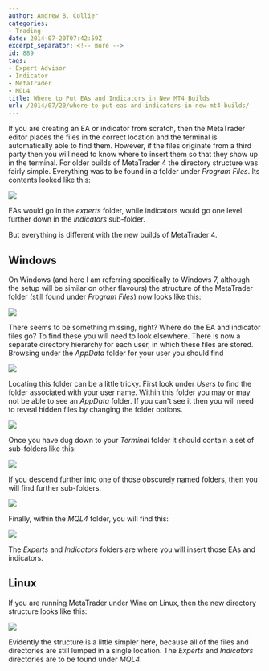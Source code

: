 ```yaml
---
author: Andrew B. Collier
categories:
- Trading
date: 2014-07-20T07:42:59Z
excerpt_separator: <!-- more -->
id: 889
tags:
- Expert Advisor
- Indicator
- MetaTrader
- MQL4
title: Where to Put EAs and Indicators in New MT4 Builds
url: /2014/07/20/where-to-put-eas-and-indicators-in-new-mt4-builds/
---
```


If you are creating an EA or indicator from scratch, then the MetaTrader editor places the files in the correct location and the terminal is automatically able to find them. However, if the files originate from a third party then you will need to know where to insert them so that they show up in the terminal. For older builds of MetaTrader 4 the directory structure was fairly simple. <!--more--> Everything was to be found in a folder under _Program Files_. Its contents looked like this:

<img src="/img/2014/07/MT4-old-folders-windows.png">

EAs would go in the _experts_ folder, while indicators would go one level further down in the _indicators_ sub-folder.

But everything is different with the new builds of MetaTrader 4.

## Windows

On Windows (and here I am referring specifically to Windows 7, although the setup will be similar on other flavours) the structure of the MetaTrader folder (still found under _Program Files_) now looks like this:

<img src="/img/2014/07/MT4-new-folders-windows.png">

There seems to be something missing, right? Where do the EA and indicator files go? To find these you will need to look elsewhere. There is now a separate directory hierarchy for each user, in which these files are stored. Browsing under the _AppData_ folder for your user you should find

<img src="/img/2014/07/MT4-personal-folder-windows.png">

Locating this folder can be a little tricky. First look under _Users_ to find the folder associated with your user name. Within this folder you may or may not be able to see an _AppData_ folder. If you can't see it then you will need to reveal hidden files by changing the folder options.

<img src="/img/2014/07/folder-options-hidden-files.png">

Once you have dug down to your _Terminal_ folder it should contain a set of sub-folders like this:

<img src="/img/2014/07/MT4-personal-folder-contents-windows.png">

If you descend further into one of those obscurely named folders, then you will find further sub-folders.

<img src="/img/2014/07/MT4-personal-instance-contents-windows.png">

Finally, within the _MQL4_ folder, you will find this:

<img src="/img/2014/07/MT4-mt4-folder-windows.png">

The _Experts_ and _Indicators_ folders are where you will insert those EAs and indicators.

## Linux

If you are running MetaTrader under Wine on Linux, then the new directory structure looks like this:

<img src="/img/2014/07/MT4-new-folders-linux.png">

Evidently the structure is a little simpler here, because all of the files and directories are still lumped in a single location. The _Experts_ and _Indicators_ directories are to be found under _MQL4_.
